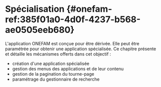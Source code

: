 # Spécialisation {#onefam-ref:385f01a0-4d0f-4237-b568-ae0505eeb680}

L'application ONEFAM est conçue pour être dérivée. Elle peut être paramétrée pour obtenir une application spécialisée.
Ce chapitre présente et détaille les mécanismes offerts dans cet objectif : 

* création d'une application spécialisée
* gestion des menus des applications et de leur contenu
* gestion de la pagination du tourne-page
* paramétrage du gestionnaire de recherche


